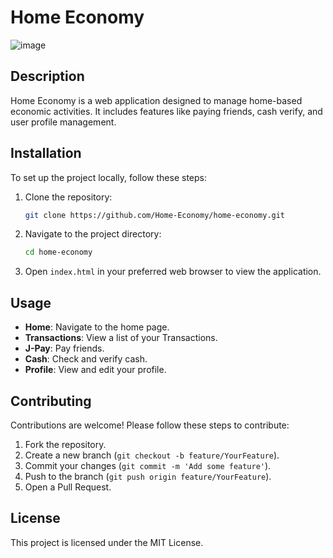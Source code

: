 # Home Economy

![image](https://github.com/user-attachments/assets/bdf75326-d39c-4337-a1c6-adc8f9f3cac3)


## Description
Home Economy is a web application designed to manage home-based economic activities. It includes features like paying friends, cash verify, and user profile management.

## Installation
To set up the project locally, follow these steps:

1. Clone the repository:
    ```sh
    git clone https://github.com/Home-Economy/home-economy.git
    ```
2. Navigate to the project directory:
    ```sh
    cd home-economy
    ```
3. Open `index.html` in your preferred web browser to view the application.

## Usage
- **Home**: Navigate to the home page.
- **Transactions**: View a list of your Transactions.
- **J-Pay**: Pay friends.
- **Cash**: Check and verify cash.
- **Profile**: View and edit your profile.

## Contributing
Contributions are welcome! Please follow these steps to contribute:

1. Fork the repository.
2. Create a new branch (`git checkout -b feature/YourFeature`).
3. Commit your changes (`git commit -m 'Add some feature'`).
4. Push to the branch (`git push origin feature/YourFeature`).
5. Open a Pull Request.

## License
This project is licensed under the MIT License.
